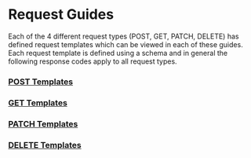 # Request Guides

Each of the 4 different request types (POST, GET, PATCH, DELETE) has defined request templates which can be viewed in each of these guides.  Each request template is defined using a schema and in general the following response codes apply to all request types.



### [POST Templates](./post.md)
### [GET Templates](./get.md)
### [PATCH Templates](./patch.md)
### [DELETE Templates](./delete.md)
